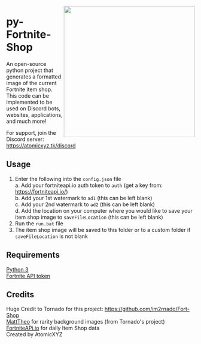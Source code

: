 <img align="right" src="https://i.ibb.co/34ZmJ64/itemshop-May-27-2021.png" width="350px" draggable="false"></img>
# py-Fortnite-Shop
An open-source python project that generates a formatted image of the current Fortnite item shop.<br />
This code can be implemented to be used on Discord bots, websites, applications, and much more!<br />

For support, join the Discord server: https://atomicxyz.tk/discord

## Usage
1. Enter the following into the `config.json` file<br />
  a. Add your fortniteapi.io auth token to `auth` (get a key from: https://fortniteapi.io/)<br />
  b. Add your 1st watermark to `ad1` (this can be left blank)<br />
  c. Add your 2nd watermark to `ad2` (this can be left blank)<br />
  d. Add the location on your computer where you would like to save your item shop image to `saveFileLocation` (this can be left blank)<br />
2. Run the `run.bat` file<br />
3. The item shop image will be saved to this folder or to a custom folder if `saveFileLocation` is not blank<br />

## Requirements
[Python 3](https://www.python.org/downloads/)<br />
[Fortnite API token](https://fortniteapi.io/)<br />

## Credits
Huge Credit to Tornado for this project: https://github.com/im2rnado/Fort-Shop<br />
[MattTheo](https://twitter.com/MattTheo_) for rarity background images (from Tornado's project)<br />
[FortniteAPi.io](https://fortniteapi.io/) for daily Item Shop data<br />
Created by AtomicXYZ<br />
